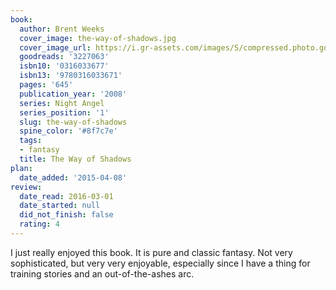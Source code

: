 ```yaml
---
book:
  author: Brent Weeks
  cover_image: the-way-of-shadows.jpg
  cover_image_url: https://i.gr-assets.com/images/S/compressed.photo.goodreads.com/books/1327881551l/3227063._SX98_.jpg
  goodreads: '3227063'
  isbn10: '0316033677'
  isbn13: '9780316033671'
  pages: '645'
  publication_year: '2008'
  series: Night Angel
  series_position: '1'
  slug: the-way-of-shadows
  spine_color: '#8f7c7e'
  tags:
  - fantasy
  title: The Way of Shadows
plan:
  date_added: '2015-04-08'
review:
  date_read: 2016-03-01
  date_started: null
  did_not_finish: false
  rating: 4
---
```


I just really enjoyed this book. It is pure and classic fantasy. Not very sophisticated, but very very enjoyable, especially since I have a thing for training stories and an out-of-the-ashes arc.
